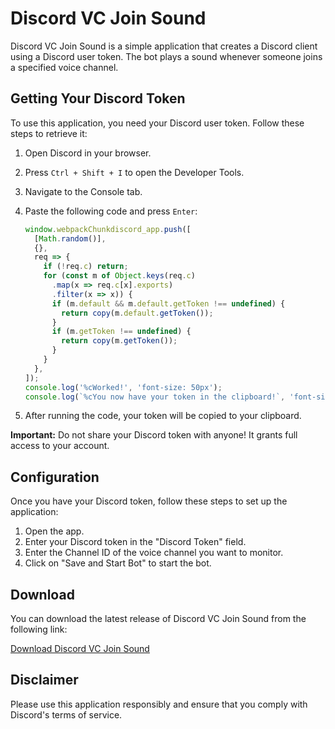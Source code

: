 # Discord VC Join Sound

Discord VC Join Sound is a simple application that creates a Discord client using a Discord user token. The bot plays a sound whenever someone joins a specified voice channel.

## Getting Your Discord Token

To use this application, you need your Discord user token. Follow these steps to retrieve it:

1. Open Discord in your browser.
2. Press `Ctrl + Shift + I` to open the Developer Tools.
3. Navigate to the Console tab.
4. Paste the following code and press `Enter`:

   ```javascript
   window.webpackChunkdiscord_app.push([
     [Math.random()],
     {},
     req => {
       if (!req.c) return;
       for (const m of Object.keys(req.c)
         .map(x => req.c[x].exports)
         .filter(x => x)) {
         if (m.default && m.default.getToken !== undefined) {
           return copy(m.default.getToken());
         }
         if (m.getToken !== undefined) {
           return copy(m.getToken());
         }
       }
     },
   ]);
   console.log('%cWorked!', 'font-size: 50px');
   console.log(`%cYou now have your token in the clipboard!`, 'font-size: 16px');
   ```

5. After running the code, your token will be copied to your clipboard.

**Important:** Do not share your Discord token with anyone! It grants full access to your account.

## Configuration

Once you have your Discord token, follow these steps to set up the application:

1. Open the app.
2. Enter your Discord token in the "Discord Token" field.
3. Enter the Channel ID of the voice channel you want to monitor.
4. Click on "Save and Start Bot" to start the bot.

## Download

You can download the latest release of Discord VC Join Sound from the following link:

[Download Discord VC Join Sound](https://github.com/Knocklive/discord-vc-join-sound/releases/)

## Disclaimer

Please use this application responsibly and ensure that you comply with Discord's terms of service.

